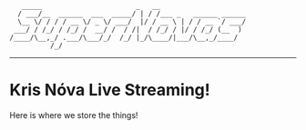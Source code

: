 ```
   _____                       _   __                     
  / ___/__  ______  ___  _____/ | / /___ _   ______ ______
  \__ \/ / / / __ \/ _ \/ ___/  |/ / __ \ | / / __ `/ ___/
 ___/ / /_/ / /_/ /  __/ /  / /|  / /_/ / |/ / /_/ (__  ) 
/____/\__,_/ .___/\___/_/  /_/ |_/\____/|___/\__,_/____/  
          /_/                                             
```

---

# Kris Nóva Live Streaming!

Here is where we store the things!